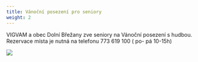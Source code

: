 ```yaml
---
title: Vánoční posezení pro seniory
weight: 2
---
```

VIGVAM a obec Dolní Břežany zve seniory na Vánoční posezení s hudbou. \
Rezervace místa je nutná na telefonu 773 619 100 ( po- pá 10-15h)

![](/images/uploads/seniori_vanoce.jpg)
